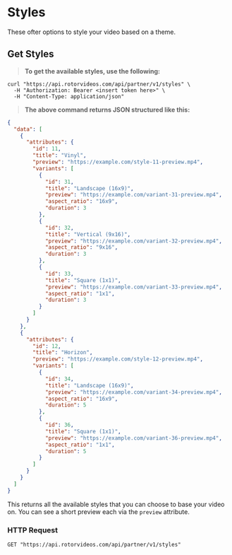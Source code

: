 # Styles

These ofter options to style your video based on a theme.

## Get Styles

> **To get the available styles, use the following:**

```shell
curl "https://api.rotorvideos.com/api/partner/v1/styles" \
  -H "Authorization: Bearer <insert token here>" \
  -H "Content-Type: application/json"
```

> **The above command returns JSON structured like this:**

```json
{
  "data": [
    {
      "attributes": {
        "id": 11,
        "title": "Vinyl",
        "preview": "https://example.com/style-11-preview.mp4",
        "variants": [
          {
            "id": 31,
            "title": "Landscape (16x9)",
            "preview": "https://example.com/variant-31-preview.mp4",
            "aspect_ratio": "16x9",
            "duration": 3
          },
          {
            "id": 32,
            "title": "Vertical (9x16)",
            "preview": "https://example.com/variant-32-preview.mp4",
            "aspect_ratio": "9x16",
            "duration": 3
          },
          {
            "id": 33,
            "title": "Square (1x1)",
            "preview": "https://example.com/variant-33-preview.mp4",
            "aspect_ratio": "1x1",
            "duration": 3
          }
        ]
      }
    },
    {
      "attributes": {
        "id": 12,
        "title": "Horizon",
        "preview": "https://example.com/style-12-preview.mp4",
        "variants": [
          {
            "id": 34,
            "title": "Landscape (16x9)",
            "preview": "https://example.com/variant-34-preview.mp4",
            "aspect_ratio": "16x9",
            "duration": 5
          },
          {
            "id": 36,
            "title": "Square (1x1)",
            "preview": "https://example.com/variant-36-preview.mp4",
            "aspect_ratio": "1x1",
            "duration": 5
          }
        ]
      }
    }
  ]
}
```

This returns all the available styles that you can choose to base your video
on. You can see a short preview each via the <code>preview</code> attribute.

### HTTP Request

`GET "https://api.rotorvideos.com/api/partner/v1/styles"`

